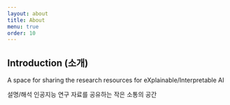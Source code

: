 ```yaml
---
layout: about
title: About
menu: true
order: 10
---
```


## Introduction (소개)

A space for sharing the research resources for eXplainable/Interpretable AI

설명/해석 인공지능 연구 자료를 공유하는 작은 소통의 공간
